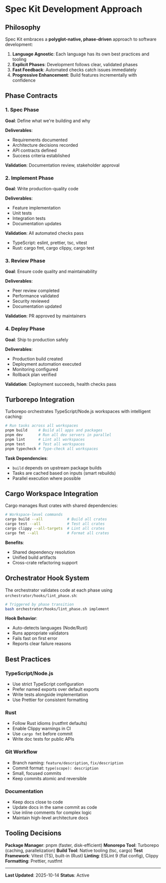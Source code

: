 # Spec Kit Development Approach

## Philosophy

Spec Kit embraces a **polyglot-native, phase-driven** approach to software development:

1. **Language Agnostic**: Each language has its own best practices and tooling
2. **Explicit Phases**: Development follows clear, validated phases
3. **Fast Feedback**: Automated checks catch issues immediately
4. **Progressive Enhancement**: Build features incrementally with confidence

## Phase Contracts

### 1. Spec Phase
**Goal**: Define what we're building and why

**Deliverables**:
- Requirements documented
- Architecture decisions recorded
- API contracts defined
- Success criteria established

**Validation**: Documentation review, stakeholder approval

### 2. Implement Phase
**Goal**: Write production-quality code

**Deliverables**:
- Feature implementation
- Unit tests
- Integration tests
- Documentation updates

**Validation**: All automated checks pass
- TypeScript: eslint, prettier, tsc, vitest
- Rust: cargo fmt, cargo clippy, cargo test

### 3. Review Phase
**Goal**: Ensure code quality and maintainability

**Deliverables**:
- Peer review completed
- Performance validated
- Security reviewed
- Documentation updated

**Validation**: PR approved by maintainers

### 4. Deploy Phase
**Goal**: Ship to production safely

**Deliverables**:
- Production build created
- Deployment automation executed
- Monitoring configured
- Rollback plan verified

**Validation**: Deployment succeeds, health checks pass

## Turborepo Integration

Turborepo orchestrates TypeScript/Node.js workspaces with intelligent caching:

```bash
# Run tasks across all workspaces
pnpm build     # Build all apps and packages
pnpm dev       # Run all dev servers in parallel
pnpm lint      # Lint all workspaces
pnpm test      # Test all workspaces
pnpm typecheck # Type-check all workspaces
```

**Task Dependencies**:
- `build` depends on upstream package builds
- Tasks are cached based on inputs (smart rebuilds)
- Parallel execution where possible

## Cargo Workspace Integration

Cargo manages Rust crates with shared dependencies:

```bash
# Workspace-level commands
cargo build --all           # Build all crates
cargo test --all            # Test all crates
cargo clippy --all-targets  # Lint all crates
cargo fmt --all             # Format all crates
```

**Benefits**:
- Shared dependency resolution
- Unified build artifacts
- Cross-crate refactoring support

## Orchestrator Hook System

The orchestrator validates code at each phase using `orchestrator/hooks/lint_phase.sh`:

```bash
# Triggered by phase transition
bash orchestrator/hooks/lint_phase.sh implement
```

**Hook Behavior**:
- Auto-detects languages (Node/Rust)
- Runs appropriate validators
- Fails fast on first error
- Reports clear failure reasons

## Best Practices

### TypeScript/Node.js
- Use strict TypeScript configuration
- Prefer named exports over default exports
- Write tests alongside implementation
- Use Prettier for consistent formatting

### Rust
- Follow Rust idioms (rustfmt defaults)
- Enable Clippy warnings in CI
- Use `cargo fmt` before commit
- Write doc tests for public APIs

### Git Workflow
- Branch naming: `feature/description`, `fix/description`
- Commit format: `type(scope): description`
- Small, focused commits
- Keep commits atomic and reversible

### Documentation
- Keep docs close to code
- Update docs in the same commit as code
- Use inline comments for complex logic
- Maintain high-level architecture docs

## Tooling Decisions

**Package Manager**: pnpm (faster, disk-efficient)
**Monorepo Tool**: Turborepo (caching, parallelization)
**Build Tool**: Native tooling (tsc, cargo)
**Test Framework**: Vitest (TS), built-in (Rust)
**Linting**: ESLint 9 (flat config), Clippy
**Formatting**: Prettier, rustfmt

---
**Last Updated**: 2025-10-14
**Status**: Active
